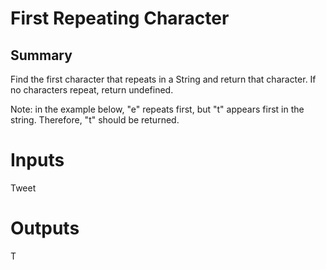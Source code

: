 # First Repeating Character

## Summary

Find the first character that repeats in a String and return that character. If no characters repeat, return undefined.

Note: in the example below, "e" repeats first, but "t" appears first in the string. Therefore, "t" should be returned.

# Inputs
Tweet

# Outputs
T


